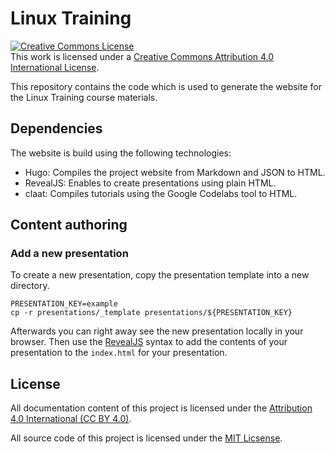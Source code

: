 # Linux Training

<a rel="license" href="http://creativecommons.org/licenses/by/4.0/"><img alt="Creative Commons License" style="border-width:0" src="https://i.creativecommons.org/l/by/4.0/88x31.png" /></a><br />This work is licensed under a <a rel="license" href="http://creativecommons.org/licenses/by/4.0/">Creative Commons Attribution 4.0 International License</a>.

This repository contains the code which is used to generate the website for the Linux Training course materials.

## Dependencies

The website is build using the following technologies:

- Hugo: Compiles the project website from Markdown and JSON to HTML.
- RevealJS: Enables to create presentations using plain HTML.
- claat: Compiles tutorials using the Google Codelabs tool to HTML.

## Content authoring

### Add a new presentation

To create a new presentation, copy the presentation template into a new directory.

```
PRESENTATION_KEY=example
cp -r presentations/_template presentations/${PRESENTATION_KEY}
```

Afterwards you can right away see the new presentation locally in your browser.
Then use the [RevealJS](https://revealjs.com) syntax to add the contents of your presentation to the `index.html` for your presentation.

## License

All documentation content of this project is licensed under the [Attribution 4.0 International (CC BY 4.0)](https://creativecommons.org/licenses/by/4.0/).

All source code of this project is licensed under the [MIT Licsense](https://tldrlegal.com/license/mit-license).
